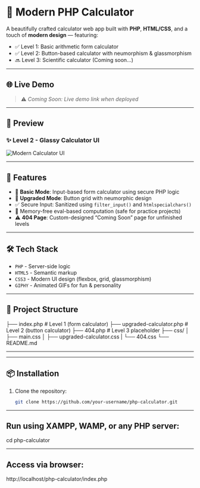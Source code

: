 # 🔢 Modern PHP Calculator

A beautifully crafted calculator web app built with **PHP**, **HTML/CSS**, and a touch of **modern design** — featuring:

- ✅ Level 1: Basic arithmetic form calculator
- ✅ Level 2: Button-based calculator with neumorphism & glassmorphism
- 🔜 Level 3: Scientific calculator (Coming soon...)

---

## 🌐 Live Demo

> ⚠️ *Coming Soon: Live demo link when deployed*

---

## 📸 Preview

### ✨ Level 2 - Glassy Calculator UI

![Modern Calculator UI](https://media.giphy.com/media/QHE5gWI0QjqF2/giphy.gif)

---

## 🚀 Features

- 🧮 **Basic Mode**: Input-based form calculator using secure PHP logic
- 🧊 **Upgraded Mode**: Button grid with neumorphic design
- ✅ Secure Input: Sanitized using `filter_input()` and `htmlspecialchars()`
- 🧠 Memory-free eval-based computation (safe for practice projects)
- ⚠️ **404 Page**: Custom-designed “Coming Soon” page for unfinished levels

---

## 🛠️ Tech Stack

- `PHP` - Server-side logic
- `HTML5` - Semantic markup
- `CSS3` - Modern UI design (flexbox, grid, glassmorphism)
- `GIPHY` - Animated GIFs for fun & personality

---

## 📁 Project Structure
├── index.php # Level 1 (form calculator)
├── upgraded-calculator.php # Level 2 (button calculator)
├── 404.php # Level 3 placeholder
├── css/
│ ├── main.css
│ ├── upgraded-calculator.css
| └── 404.css
└── README.md

---

---

## 📦 Installation

1. Clone the repository:
   ```bash
   git clone https://github.com/your-username/php-calculator.git

---
## Run using XAMPP, WAMP, or any PHP server:

   cd php-calculator

---

## Access via browser:

http://localhost/php-calculator/index.php



